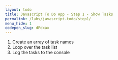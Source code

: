 ```yaml
---
layout: todo
title: Javascript To Do App - Step 1 - Show Tasks
permalink: /labs/javascript-todo/step1/
menu_hide: 1
codepen_slug: dPdxax
---
```


1. Create an array of task names
2. Loop over the task list
3. Log the tasks to the console
